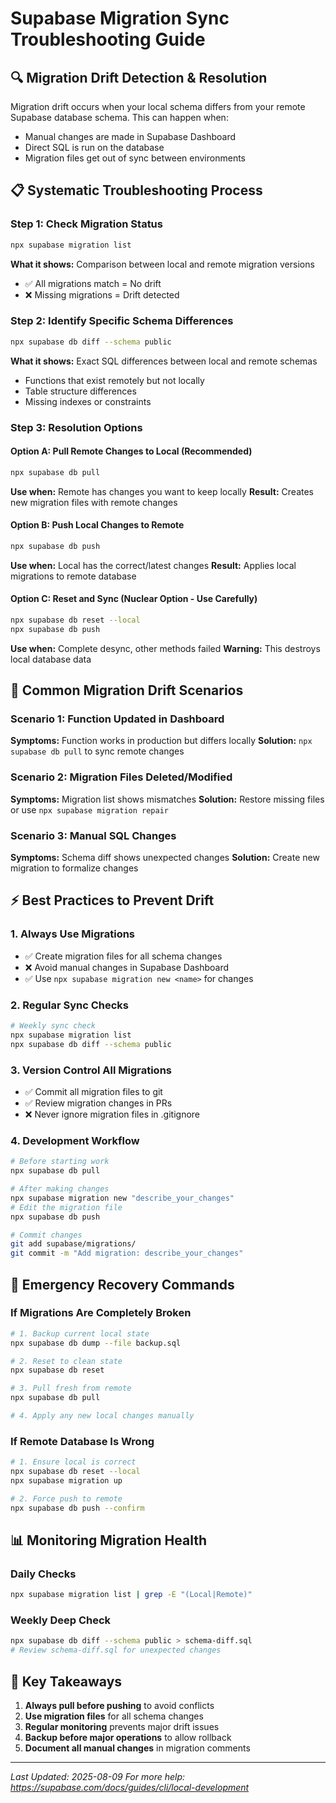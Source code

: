 # Supabase Migration Sync Troubleshooting Guide

## 🔍 Migration Drift Detection & Resolution

Migration drift occurs when your local schema differs from your remote Supabase database schema. This can happen when:
- Manual changes are made in Supabase Dashboard
- Direct SQL is run on the database
- Migration files get out of sync between environments

## 📋 Systematic Troubleshooting Process

### Step 1: Check Migration Status
```bash
npx supabase migration list
```
**What it shows:** Comparison between local and remote migration versions
- ✅ All migrations match = No drift
- ❌ Missing migrations = Drift detected

### Step 2: Identify Specific Schema Differences
```bash
npx supabase db diff --schema public
```
**What it shows:** Exact SQL differences between local and remote schemas
- Functions that exist remotely but not locally
- Table structure differences
- Missing indexes or constraints

### Step 3: Resolution Options

#### Option A: Pull Remote Changes to Local (Recommended)
```bash
npx supabase db pull
```
**Use when:** Remote has changes you want to keep locally
**Result:** Creates new migration files with remote changes

#### Option B: Push Local Changes to Remote
```bash
npx supabase db push
```
**Use when:** Local has the correct/latest changes
**Result:** Applies local migrations to remote database

#### Option C: Reset and Sync (Nuclear Option - Use Carefully)
```bash
npx supabase db reset --local
npx supabase db push
```
**Use when:** Complete desync, other methods failed
**Warning:** This destroys local database data

## 🚨 Common Migration Drift Scenarios

### Scenario 1: Function Updated in Dashboard
**Symptoms:** Function works in production but differs locally
**Solution:** `npx supabase db pull` to sync remote changes

### Scenario 2: Migration Files Deleted/Modified
**Symptoms:** Migration list shows mismatches
**Solution:** Restore missing files or use `npx supabase migration repair`

### Scenario 3: Manual SQL Changes
**Symptoms:** Schema diff shows unexpected changes
**Solution:** Create new migration to formalize changes

## ⚡ Best Practices to Prevent Drift

### 1. Always Use Migrations
- ✅ Create migration files for all schema changes
- ❌ Avoid manual changes in Supabase Dashboard
- ✅ Use `npx supabase migration new <name>` for changes

### 2. Regular Sync Checks
```bash
# Weekly sync check
npx supabase migration list
npx supabase db diff --schema public
```

### 3. Version Control All Migrations
- ✅ Commit all migration files to git
- ✅ Review migration changes in PRs
- ❌ Never ignore migration files in .gitignore

### 4. Development Workflow
```bash
# Before starting work
npx supabase db pull

# After making changes
npx supabase migration new "describe_your_changes"
# Edit the migration file
npx supabase db push

# Commit changes
git add supabase/migrations/
git commit -m "Add migration: describe_your_changes"
```

## 🔧 Emergency Recovery Commands

### If Migrations Are Completely Broken
```bash
# 1. Backup current local state
npx supabase db dump --file backup.sql

# 2. Reset to clean state
npx supabase db reset

# 3. Pull fresh from remote
npx supabase db pull

# 4. Apply any new local changes manually
```

### If Remote Database Is Wrong
```bash
# 1. Ensure local is correct
npx supabase db reset --local
npx supabase migration up

# 2. Force push to remote
npx supabase db push --confirm
```

## 📊 Monitoring Migration Health

### Daily Checks
```bash
npx supabase migration list | grep -E "(Local|Remote)"
```

### Weekly Deep Check
```bash
npx supabase db diff --schema public > schema-diff.sql
# Review schema-diff.sql for unexpected changes
```

## 🎯 Key Takeaways

1. **Always pull before pushing** to avoid conflicts
2. **Use migration files** for all schema changes
3. **Regular monitoring** prevents major drift issues  
4. **Backup before major operations** to allow rollback
5. **Document all manual changes** in migration comments

---

*Last Updated: 2025-08-09*
*For more help: https://supabase.com/docs/guides/cli/local-development*
